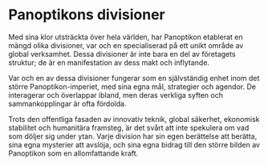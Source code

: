 # Panoptikons divisioner

Med sina klor utsträckta över hela världen, har Panoptikon etablerat en mängd olika divisioner, var och en specialiserad på ett unikt område av global verksamhet. Dessa divisioner är inte bara en del av företagets struktur; de är en manifestation av dess makt och inflytande.

Var och en av dessa divisioner fungerar som en självständig enhet inom det större Panoptikon-imperiet, med sina egna mål, strategier och agendor. De interagerar och överlappar ibland, men deras verkliga syften och sammankopplingar är ofta fördolda.

Trots den offentliga fasaden av innovativ teknik, global säkerhet, ekonomisk stabilitet och humanitära framsteg, är det svårt att inte spekulera om vad som döljer sig under ytan. Varje division har sin egen berättelse att berätta, sina egna mysterier att avslöja, och sina egna bidrag till den större bilden av Panoptikon som en allomfattande kraft.

